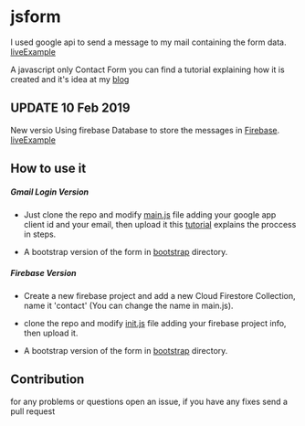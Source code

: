 # jsform
I used google api to send a message to my mail containing the form data. [liveExample](https://ahegazy.github.io/old)

A javascript only Contact Form you can find a tutorial explaining how it is created and it's idea at my [blog](https://ahegazy.github.io)

## UPDATE 10 Feb 2019
New versio Using firebase Database to store the messages in [Firebase](firebase). [liveExample](https://ahegazy.github.io/contact)




## How to use it
##### Gmail Login Version 
- Just clone the repo and modify [main.js](googleAuth/js/main.js) file adding your google app client id and your email, then upload it
this [tutorial](https://ahegazy.github.io/blog/how-to-create-a-javascript-only-contact-form.html) explains the proccess in steps.

- A bootstrap version of the form in [bootstrap](googleAuth/bootstrap) directory.

##### Firebase Version 
- Create a new firebase project and add a new Cloud Firestore Collection, name it 'contact' (You can change the name in main.js).
- clone the repo and modify [init.js](firebase/js/init.js) file adding your firebase project info, then upload it.

- A bootstrap version of the form in [bootstrap](firebase/bootstrap) directory.

## Contribution
for any problems or questions open an issue, if you have any fixes send a pull request
